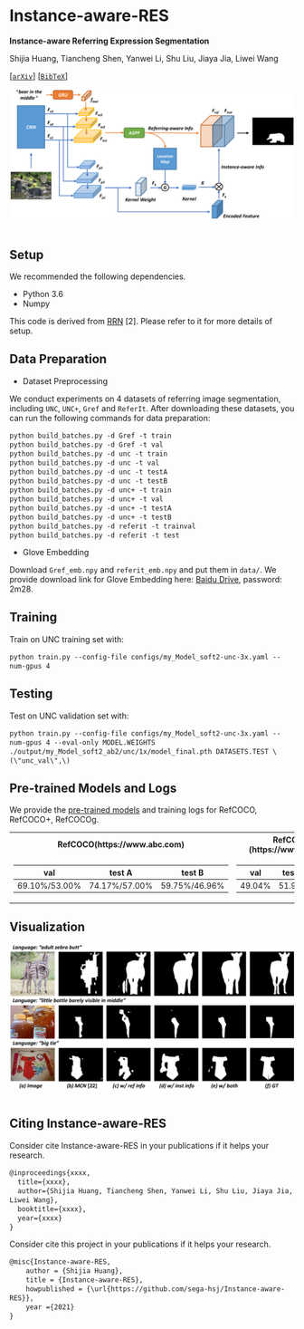 # Instance-aware-RES

**Instance-aware Referring Expression Segmentation**

Shijia Huang, Tiancheng Shen, Yanwei Li, Shu Liu, Jiaya Jia, Liwei Wang

[[`arXiv`](https://arxiv.org/pdf/xxxx.xxxx.pdf)] [[`BibTeX`](#CitingInstNet)]

<div align="center">
  <img src="/framework.png"/>
</div><br/>

## Setup

We recommended the following dependencies.

* Python 3.6
* Numpy

This code is derived from [RRN](https://github.com/liruiyu/referseg_rrn) \[2\]. Please refer to it for more details of setup.

## Data Preparation
* Dataset Preprocessing

We conduct experiments on 4 datasets of referring image segmentation, including `UNC`, `UNC+`, `Gref` and `ReferIt`. After downloading these datasets, you can run the following commands for data preparation:
```
python build_batches.py -d Gref -t train
python build_batches.py -d Gref -t val
python build_batches.py -d unc -t train
python build_batches.py -d unc -t val
python build_batches.py -d unc -t testA
python build_batches.py -d unc -t testB
python build_batches.py -d unc+ -t train
python build_batches.py -d unc+ -t val
python build_batches.py -d unc+ -t testA
python build_batches.py -d unc+ -t testB
python build_batches.py -d referit -t trainval
python build_batches.py -d referit -t test
```

* Glove Embedding

Download `Gref_emb.npy` and `referit_emb.npy` and put them in `data/`. We provide download link for Glove Embedding here:
[Baidu Drive](https://pan.baidu.com/s/19f8CxT3lc_UyjCIIE_74FA), password: 2m28.


## Training
Train on UNC training set with:
```
python train.py --config-file configs/my_Model_soft2-unc-3x.yaml --num-gpus 4
```

## Testing
Test on UNC validation set with:
```
python train.py --config-file configs/my_Model_soft2-unc-3x.yaml --num-gpus 4 --eval-only MODEL.WEIGHTS ./output/my_Model_soft2_ab2/unc/1x/model_final.pth DATASETS.TEST \(\"unc_val\",\)
```

## Pre-trained Models and Logs

We provide the [pre-trained models](https://www.abc.com) and training logs for RefCOCO, RefCOCO+, RefCOCOg. 



<table>
<tr><th> RefCOCO(https://www.abc.com)</th><th> RefCOCO+(https://www.abc.com) </th><th> RefCOCOg(https://www.abc.com) </th></tr>
<tr><td>

| val               | test A            | test B            |
| ----------------- | ----------------- | ------------- |
| 69.10\%/53.00\% | 74.17\%/57.00\% | 59.75\%/46.96\% |
</td><td>

| val  | test A | test B |
| ---- | ------ | ------ |
| 49.04\% | 51.94\% | 44.31\% |
  
</td><td>
  
| val  | test |
| ---- | ------ |
| 49.04\% | 51.94\% |

</td></tr> </table>


## Visualization

<div align="center">
  <img src="/visual.png"/>
</div><br/>


## <a name="CitingInstNet"></a>Citing Instance-aware-RES

Consider cite Instance-aware-RES in your publications if it helps your research.

```
@inproceedings{xxxx,
  title={xxxx},
  author={Shijia Huang, Tiancheng Shen, Yanwei Li, Shu Liu, Jiaya Jia, Liwei Wang},
  booktitle={xxxx},
  year={xxxx}
}
```
Consider cite this project in your publications if it helps your research. 
```
@misc{Instance-aware-RES,
    author = {Shijia Huang},
    title = {Instance-aware-RES},
    howpublished = {\url{https://github.com/sega-hsj/Instance-aware-RES}},
    year ={2021}
}
```
